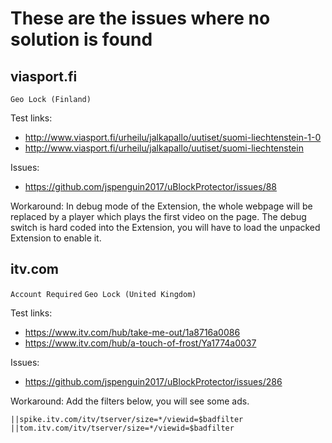 # These are the issues where no solution is found

## viasport.fi

`Geo Lock (Finland)`

Test links: 
* http://www.viasport.fi/urheilu/jalkapallo/uutiset/suomi-liechtenstein-1-0
* http://www.viasport.fi/urheilu/jalkapallo/uutiset/suomi-liechtenstein

Issues: 
* https://github.com/jspenguin2017/uBlockProtector/issues/88

Workaround: In debug mode of the Extension, the whole webpage will be replaced by a player which plays the first video on the page. 
The debug switch is hard coded into the Extension, you will have to load the unpacked Extension to enable it. 

## itv.com

`Account Required` `Geo Lock (United Kingdom)`

Test links: 
* https://www.itv.com/hub/take-me-out/1a8716a0086
* https://www.itv.com/hub/a-touch-of-frost/Ya1774a0037

Issues: 
* https://github.com/jspenguin2017/uBlockProtector/issues/286

Workaround: Add the filters below, you will see some ads. 
```
||spike.itv.com/itv/tserver/size=*/viewid=$badfilter
||tom.itv.com/itv/tserver/size=*/viewid=$badfilter
```
